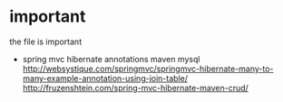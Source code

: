 # important
the file is important
- spring mvc hibernate annotations maven mysql
http://websystique.com/springmvc/springmvc-hibernate-many-to-many-example-annotation-using-join-table/
http://fruzenshtein.com/spring-mvc-hibernate-maven-crud/
